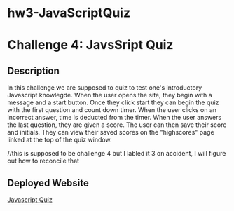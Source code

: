 # hw3-JavaScriptQuiz

# Challenge 4: JavsSript Quiz

## Description

In this challenge we are supposed to quiz to test one's introductory Javascript knowlegde. When the user opens the site, they begin with a message and a start button. Once they click start they can begin the quiz with the first question and count down timer. When the user clicks on an incorrect answer, time is deducted from the timer. When the user answers the last question, they are given a score. The user can then save their score and initials. They can view their saved scores on the "highscores" page linked at the top of the quiz window. 

//this is supposed to be challenge 4 but I labled it 3 on accident, I will figure out how to reconcile that


## Deployed Website

<a href="http://127.0.0.1:5500/repos/hw3-JavaScriptQuiz/index.html">Javascript Quiz</a>